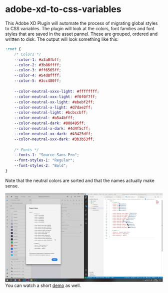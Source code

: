 # adobe-xd-to-css-variables
This Adobe XD Plugin will automate the process of migrating global styles to CSS variables. The plugin will look at the colors, font families and font styles that are saved in the asset pannel. These are grouped, ordered and written to disk. The output will look something like this:

``` CSS
:root {
	/* Colors */
	--color-1: #a3a0fbff;
	--color-2: #3b86ffff;
	--color-3: #ff6565ff;
	--color-4: #54d8ffff;
	--color-5: #3cc480ff;

	--color-neutral-xxxx-light: #ffffffff;
	--color-neutral-xxx-light: #f0f0f7ff;
	--color-neutral-xx-light: #ebebf2ff;
	--color-neutral-x-light: #d7dae2ff;
	--color-neutral-light: #bcbccbff;
	--color-neutral: #a5a4bfff;
	--color-neutral-dark: #808495ff;
	--color-neutral-x-dark: #4d4f5cff;
	--color-neutral-xx-dark: #43425dff;
	--color-neutral-xxx-dark: #3b3b53ff;

	/* Fonts */
	--fonts-1: "Source Sans Pro";
	--font-styles-1: "Regular";
	--font-styles-2: "Bold";
}
```

Note that the neutral colors are sorted and that the names actually make sense.

![Screenshot](thumbnail.PNG)  
You can watch a short [demo](https://www.youtube.com/watch?v=-Xrg196qaxw "Demo video") as well.

